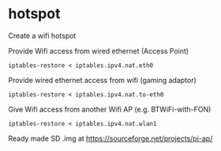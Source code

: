 # hotspot
Create a wifi hotspot 

Provide Wifi access from wired ethernet (Access Point)

    iptables-restore < iptables.ipv4.nat.eth0

Provide wired ethernet access from wifi (gaming adaptor)

    iptables-restore < iptables.ipv4.nat.to-eth0
    
Give Wifi access from another Wifi AP (e.g. BTWiFi-with-FON)

    iptables-restore < iptables.ipv4.nat.wlan1
    
Ready made SD .img at https://sourceforge.net/projects/pi-ap/
